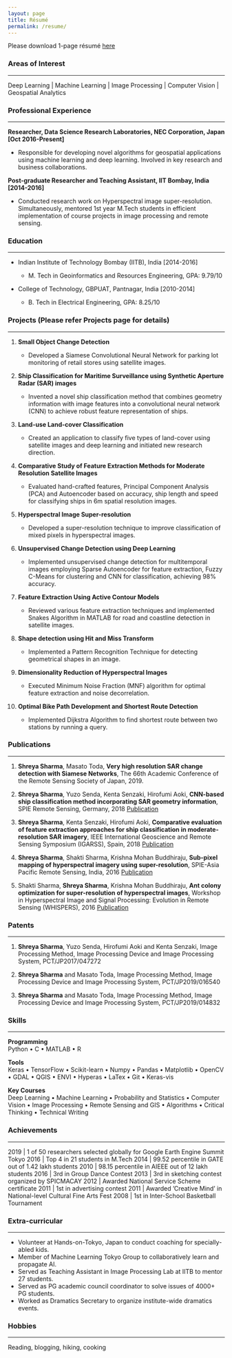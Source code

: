 ```yaml
---
layout: page
title: Résumé
permalink: /resume/
---
```


Please download 1-page résumé [here]({{site.url}}{{site.baseurl}}/assets/docs/shreya_cv.pdf)
### Areas of Interest
-----------------
Deep Learning | Machine Learning | Image Processing | Computer Vision | Geospatial Analytics
### Professional Experience
----------------
**Researcher, Data Science Research Laboratories, NEC Corporation, Japan [Oct 2016-Present]**

* Responsible for developing novel algorithms for geospatial applications using machine learning and deep learning. Involved in key research and business collaborations.

**Post-graduate Researcher and Teaching Assistant, IIT Bombay, India [2014-2016]**

* Conducted research work on Hyperspectral image super-resolution. Simultaneously, mentored 1st year M.Tech students in efficient implementation of course projects in image processing and remote sensing.


### Education
---------------
* Indian Institute of Technology Bombay (IITB), India [2014-2016]
	* M. Tech in Geoinformatics and Resources Engineering, GPA: 9.79/10

* College of Technology, GBPUAT, Pantnagar, India [2010-2014]
	* B. Tech in Electrical Engineering, GPA: 8.25/10


### Projects (Please refer Projects page for details)
--------------

1. **Small Object Change Detection**
	* Developed a Siamese Convolutional Neural Network for parking lot monitoring of retail stores using satellite images.

2. **Ship Classification for Maritime Surveillance using Synthetic Aperture Radar (SAR) images**
	* Invented a novel ship classification method that combines geometry information with image features into a convolutional neural network (CNN) to achieve robust feature representation of ships.
	
3. **Land-use Land-cover Classification**
	* Created an application to classify five types of land-cover using satellite images and deep learning and initiated new research direction.

4. **Comparative Study of Feature Extraction Methods for Moderate Resolution Satellite Images**
	* Evaluated hand-crafted features, Principal Component Analysis (PCA) and Autoencoder based on accuracy, ship length and speed for classifying ships in 6m spatial resolution images.
	
5. **Hyperspectral Image Super-resolution**
	* Developed a super-resolution technique to improve classification of mixed pixels in hyperspectral images. 

6. **Unsupervised Change Detection using Deep Learning**
	* Implemented unsupervised change detection for multitemporal images employing Sparse Autoencoder for feature extraction, Fuzzy C-Means for clustering and CNN for classification, achieving 98% accuracy.

7. **Feature Extraction Using Active Contour Models** 
	* Reviewed various feature extraction techniques and implemented Snakes Algorithm in MATLAB for road and coastline detection in satellite images.

8. **Shape detection using Hit and Miss Transform** 	
	* Implemented a Pattern Recognition Technique for detecting geometrical shapes in an image.
	
9. **Dimensionality Reduction of Hyperspectral Images**
	* Executed Minimum Noise Fraction (MNF) algorithm for optimal feature extraction and noise decorrelation.

10. **Optimal Bike Path Development and Shortest Route Detection** 
	* Implemented Dijkstra Algorithm to find shortest route between two stations by running a query.

### Publications
----------------

1. **Shreya Sharma**, Masato Toda, **Very high resolution SAR change detection with Siamese Networks**, The 66th Academic Conference of the Remote Sensing Society of Japan, 2019.

2. **Shreya Sharma**, Yuzo Senda, Kenta Senzaki, Hirofumi Aoki, **CNN-based ship classification method incorporating SAR geometry information**,  SPIE Remote Sensing, Germany, 2018 [Publication](https://www.spiedigitallibrary.org/conference-proceedings-of-spie/10789/107890C/CNN-based-ship-classification-method-incorporating-SAR-geometry-information/10.1117/12.2325282.short?SSO=1)

3. **Shreya Sharma**, Kenta Senzaki, Hirofumi Aoki, **Comparative evaluation of feature extraction approaches for ship classification in moderate-resolution SAR imagery**, IEEE International Geoscience and Remote Sensing Symposium (IGARSS), Spain, 2018 [Publication](https://ieeexplore.ieee.org/abstract/document/8518966)

4. **Shreya Sharma**, Shakti Sharma, Krishna Mohan Buddhiraju, **Sub-pixel mapping of hyperspectral imagery using super-resolution**, SPIE-Asia Pacific Remote Sensing, India, 2016 [Publication](https://www.spiedigitallibrary.org/conference-proceedings-of-spie/9880/1/Sub-pixel-mapping-of-hyperspectral-imagery-using-super-resolution/10.1117/12.2223598.short?SSO=1)

5. Shakti Sharma, **Shreya Sharma**, Krishna Mohan Buddhiraju, **Ant colony optimization for super-resolution of hyperspectral images**, Workshop in Hyperspectral Image and Signal Processing: Evolution in Remote Sensing (WHISPERS), 2016 [Publication](https://ieeexplore.ieee.org/abstract/document/8071672)


### Patents
-----
1. **Shreya Sharma**, Yuzo Senda, Hirofumi Aoki and Kenta Senzaki, Image Processing Method, Image Processing Device and Image Processing System, PCT/JP2017/047272

2. **Shreya Sharma** and Masato Toda, Image Processing Method, Image Processing Device and Image Processing System, PCT/JP2019/016540

3. **Shreya Sharma** and Masato Toda, Image Processing Method, Image Processing Device and Image Processing System, PCT/JP2019/014832

### Skills
--------
**Programming**  
Python • C • MATLAB • R 

**Tools**  
Keras • TensorFlow • Scikit-learn • Numpy • Pandas • Matplotlib • OpenCV • GDAL • QGIS • ENVI • Hyperas • LaTex • Git • Keras-vis

**Key Courses**  
Deep Learning • Machine Learning • Probability and Statistics • Computer Vision •
Image Processing • Remote Sensing and GIS • Algorithms
• Critical Thinking • Technical Writing

### Achievements
-------

 2019 | 1 of 50 researchers selected globally for Google Earth Engine Summit Tokyo
 2016 | Top 4 in 21 students in M.Tech 
 2014 | 99.52 percentile in GATE out of 1.42 lakh students
 2010 | 98.15 percentile in AIEEE out of 12 lakh students
 2016 | 3rd in Group Dance Contest
 2013 | 3rd in sketching contest organized by SPICMACAY
 2012 | Awarded National Service Scheme certificate
 2011 | 1st in advertising contest 
 2011 | Awarded ’Creative Mind’ in National-level Cultural Fine Arts Fest 
 2008 | 1st in Inter-School Basketball Tournament
 
### Extra-curricular
--------
* Volunteer at Hands-on-Tokyo, Japan to conduct coaching for specially-abled kids. 
* Member of Machine Learning Tokyo Group to collaboratively learn and propagate AI. 
* Served as Teaching Assistant in Image Processing Lab at IITB to mentor 27 students. 
* Served as PG academic council coordinator to solve issues of 4000+ PG students.
* Worked as Dramatics Secretary to organize institute-wide dramatics events.

### Hobbies
--------
Reading, blogging, hiking, cooking



